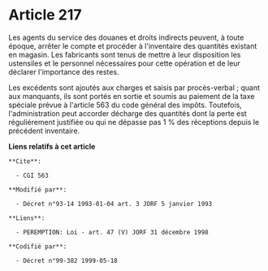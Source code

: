 # Article 217

Les agents du service des douanes et droits indirects peuvent, à toute époque, arrêter le compte et procéder à l'inventaire
des quantités existant en magasin. Les fabricants sont tenus de mettre à leur disposition les ustensiles et le personnel
nécessaires pour cette opération et de leur déclarer l'importance des restes. 

Les excédents sont ajoutés aux charges et saisis par procès-verbal ; quant aux manquants, ils sont portés en sortie et soumis
au paiement de la taxe spéciale prévue à l'article 563 du code général des impôts. Toutefois, l'administration peut accorder
décharge des quantités dont la perte est réguliérement justifiée ou qui ne dépasse pas 1 % des réceptions depuis le précédent
inventaire.

**Liens relatifs à cet article**

	**Cite**:

	  - CGI 563

	**Modifié par**:

	  - Décret n°93-14 1993-01-04 art. 3 JORF 5 janvier 1993

	**Liens**:

	  - PEREMPTION: Loi - art. 47 (V) JORF 31 décembre 1998

	**Codifié par**:

	  - Décret n°99-382 1999-05-18
